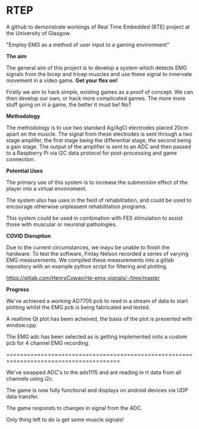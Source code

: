 # RTEP
A github to demonstrate workings of Real Time Embedded (RTE) project at the University of Glasgow. 

"Employ EMG as a method of user input to a gaming environment”

**The aim**

The general aim of this project is to develop a system which detects EMG signals from the bicep and tricep muscles and use these signal to innervate movement in a video game. **Get your flex on!**

Firstly we aim to hack simple, existing games as a proof of concept. We can then develop our own, or hack more complicated games. The more more stuff going on in a game, the better it must be! No?


**Methodology**

The methodology is to use two standard Ag/AgCl electrodes placed 20cm apart on the muscle.
The signal from these electrodes is sent through a two stage amplifer, the first stage being the differential stage, 
the second being a gain stage. The output of the amplifier is sent to an ADC and then passed to a Raspberry Pi via I2C data protocol for post-processing and game connection. 

**Potential Uses**

The primary use of this system is to increase the submersion effect of the player into a virtual envinroment.

The system also has uses in the field of rehabilitation, and could be used to encourage otherwise unpleasent rehabilitation programs.

This system could be used in combination with FES stimulation to assist those with muscular or neuronal pathologies.

**COVID Disruption**

Due to the current circumstances, we mayu be unable to finish the hardware. To test the software, Finlay Nelson recorded a series of varying EMG measurements. We compiled these measurements into a gitlab repository with an example python script for filtering and plotting.

https://gitlab.com/HenryCowan/rte-emg-signals/-/tree/master


**Progress** 

We've achieved a working AD7705 pcb to read in a stream of data to start plotting whilst the EMG pcb is being fabricated and tested.

A realtime Qt plot has been acheived, the basis of the plot is presented with window.cpp. 

The EMG adc has been selected as is getting implemented onto a custom pcb for 4 channel EMG recording.


=======================================================================================

We've swapped ADC's to the ads1115 and are reading in rt data from all channels using i2c.

The game is now fully functional and displays on android devices via UDP data transfer.

The game responds to changes in signal from the ADC.

Only thing left to do is get some muscle signals!
